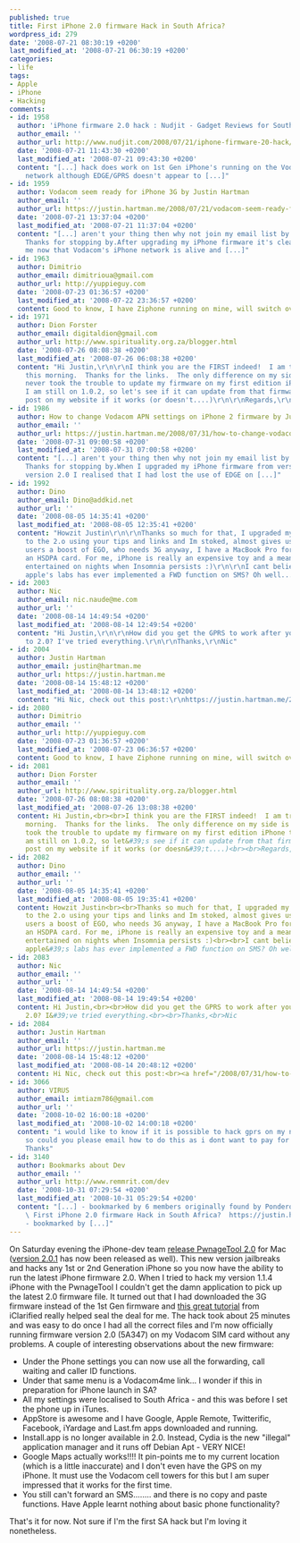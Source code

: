 ```yaml
---
published: true
title: First iPhone 2.0 firmware Hack in South Africa?
wordpress_id: 279
date: '2008-07-21 08:30:19 +0200'
last_modified_at: '2008-07-21 06:30:19 +0200'
categories:
- life
tags:
- Apple
- iPhone
- Hacking
comments:
- id: 1958
  author: 'iPhone firmware 2.0 hack : Nudjit - Gadget Reviews for South Africa'
  author_email: ''
  author_url: http://www.nudjit.com/2008/07/21/iphone-firmware-20-hack/
  date: '2008-07-21 11:43:30 +0200'
  last_modified_at: '2008-07-21 09:43:30 +0200'
  content: "[...] hack does work on 1st Gen iPhone's running on the Vodacom
    network although EDGE/GPRS doesn't appear to [...]"
- id: 1959
  author: Vodacom seem ready for iPhone 3G by Justin Hartman
  author_email: ''
  author_url: https://justin.hartman.me/2008/07/21/vodacom-seem-ready-for-iphone-3g/
  date: '2008-07-21 13:37:04 +0200'
  last_modified_at: '2008-07-21 11:37:04 +0200'
  content: "[...] aren't your thing then why not join my email list by clicking here.
    Thanks for stopping by.After upgrading my iPhone firmware it's clear to
    me now that Vodacom's iPhone network is alive and [...]"
- id: 1963
  author: Dimitrio
  author_email: dimitrioua@gmail.com
  author_url: http://yuppieguy.com
  date: '2008-07-23 01:36:57 +0200'
  last_modified_at: '2008-07-22 23:36:57 +0200'
  content: Good to know, I have Ziphone running on mine, will switch over!
- id: 1971
  author: Dion Forster
  author_email: digitaldion@gmail.com
  author_url: http://www.spirituality.org.za/blogger.html
  date: '2008-07-26 08:08:38 +0200'
  last_modified_at: '2008-07-26 06:08:38 +0200'
  content: "Hi Justin,\r\n\r\nI think you are the FIRST indeed!  I am trying mine
    this morning.  Thanks for the links.  The only difference on my side is that I
    never took the trouble to update my firmware on my first edition iPhone to 1.1.4,
    I am still on 1.0.2, so let's see if it can update from that firmware to 2.0!\r\n\r\nI'll
    post on my website if it works (or doesn't....)\r\n\r\nRegards,\r\n\r\nDion"
- id: 1986
  author: How to change Vodacom APN settings on iPhone 2 firmware by Justin Hartman
  author_email: ''
  author_url: https://justin.hartman.me/2008/07/31/how-to-change-vodacom-apn-settings-on-iphone-2-firmware/
  date: '2008-07-31 09:00:58 +0200'
  last_modified_at: '2008-07-31 07:00:58 +0200'
  content: "[...] aren't your thing then why not join my email list by clicking here.
    Thanks for stopping by.When I upgraded my iPhone firmware from version 1.1.4 to
    version 2.0 I realised that I had lost the use of EDGE on [...]"
- id: 1992
  author: Dino
  author_email: Dino@addkid.net
  author_url: ''
  date: '2008-08-05 14:35:41 +0200'
  last_modified_at: '2008-08-05 12:35:41 +0200'
  content: "Howzit Justin\r\n\r\nThanks so much for that, I upgraded my iPhone 1.1.4
    to the 2.o using your tips and links and Im stoked, almost gives us 1st Generation
    users a boost of EGO, who needs 3G anyway, I have a MacBook Pro for that with
    an HSDPA card. For me, iPhone is really an expensive toy and a means to keep yourself
    entertained on nights when Insomnia persists :)\r\n\r\nI cant believe nobody at
    apple's labs has ever implemented a FWD function on SMS? Oh well....\r\n\r\nThanks!\r\nDino"
- id: 2003
  author: Nic
  author_email: nic.naude@me.com
  author_url: ''
  date: '2008-08-14 14:49:54 +0200'
  last_modified_at: '2008-08-14 12:49:54 +0200'
  content: "Hi Justin,\r\n\r\nHow did you get the GPRS to work after you upgraded
    to 2.0? I've tried everything.\r\n\r\nThanks,\r\nNic"
- id: 2004
  author: Justin Hartman
  author_email: justin@hartman.me
  author_url: https://justin.hartman.me
  date: '2008-08-14 15:48:12 +0200'
  last_modified_at: '2008-08-14 13:48:12 +0200'
  content: "Hi Nic, check out this post:\r\nhttps://justin.hartman.me/2008/07/31/how-to-change-vodacom-apn-settings-on-iphone-2-firmware/"
- id: 2080
  author: Dimitrio
  author_email: ''
  author_url: http://yuppieguy.com
  date: '2008-07-23 01:36:57 +0200'
  last_modified_at: '2008-07-23 06:36:57 +0200'
  content: Good to know, I have Ziphone running on mine, will switch over!
- id: 2081
  author: Dion Forster
  author_email: ''
  author_url: http://www.spirituality.org.za/blogger.html
  date: '2008-07-26 08:08:38 +0200'
  last_modified_at: '2008-07-26 13:08:38 +0200'
  content: Hi Justin,<br><br>I think you are the FIRST indeed!  I am trying mine this
    morning.  Thanks for the links.  The only difference on my side is that I never
    took the trouble to update my firmware on my first edition iPhone to 1.1.4, I
    am still on 1.0.2, so let&#39;s see if it can update from that firmware to 2.0!<br><br>I&#39;ll
    post on my website if it works (or doesn&#39;t....)<br><br>Regards,<br><br>Dion
- id: 2082
  author: Dino
  author_email: ''
  author_url: ''
  date: '2008-08-05 14:35:41 +0200'
  last_modified_at: '2008-08-05 19:35:41 +0200'
  content: Howzit Justin<br><br>Thanks so much for that, I upgraded my iPhone 1.1.4
    to the 2.o using your tips and links and Im stoked, almost gives us 1st Generation
    users a boost of EGO, who needs 3G anyway, I have a MacBook Pro for that with
    an HSDPA card. For me, iPhone is really an expensive toy and a means to keep yourself
    entertained on nights when Insomnia persists :)<br><br>I cant believe nobody at
    apple&#39;s labs has ever implemented a FWD function on SMS? Oh well....<br><br>Thanks!<br>Dino
- id: 2083
  author: Nic
  author_email: ''
  author_url: ''
  date: '2008-08-14 14:49:54 +0200'
  last_modified_at: '2008-08-14 19:49:54 +0200'
  content: Hi Justin,<br><br>How did you get the GPRS to work after you upgraded to
    2.0? I&#39;ve tried everything.<br><br>Thanks,<br>Nic
- id: 2084
  author: Justin Hartman
  author_email: ''
  author_url: https://justin.hartman.me
  date: '2008-08-14 15:48:12 +0200'
  last_modified_at: '2008-08-14 20:48:12 +0200'
  content: Hi Nic, check out this post:<br><a href="/2008/07/31/how-to-change-vodacom-apn-settings-on-iphone-2-firmware/">https://justin.hartman.me/2008/07/31/how-to-chan...</a>
- id: 3066
  author: VIRUS
  author_email: imtiazm786@gmail.com
  author_url: ''
  date: '2008-10-02 16:00:18 +0200'
  last_modified_at: '2008-10-02 14:00:18 +0200'
  content: "i would like to know if it is possible to hack gprs on my n95 8gig, if
    so could you please email how to do this as i dont want to pay for gprs.\r\n\r\nMany
    Thanks"
- id: 3140
  author: Bookmarks about Dev
  author_email: ''
  author_url: http://www.remmrit.com/dev
  date: '2008-10-31 07:29:54 +0200'
  last_modified_at: '2008-10-31 05:29:54 +0200'
  content: "[...] - bookmarked by 6 members originally found by Ponderoyn on 2008-10-13
    \ First iPhone 2.0 firmware Hack in South Africa?  https://justin.hartman.me/2008/07/21/first-iphone-20-firmware-hack-in-south-africa/
    - bookmarked by [...]"
---
```

On Saturday evening the iPhone-dev team <a href="http://blog.iphone-dev.org/post/42858313/thanks-for-waiting">release PwnageTool 2.0</a> for Mac (<a href="http://blog.iphone-dev.org/post/42931306/pwnagetool-2-0-1">version 2.0.1</a> has now been released as well).
This new version jailbreaks and hacks any 1st or 2nd Generation iPhone so you now have the ability to run the latest iPhone firmware 2.0.
When I tried to hack my version 1.1.4 iPhone with the PwnageTool I couldn't get the damn application to pick up the latest 2.0 firmware file. It turned out that I had downloaded the 3G firmware instead of the 1st Gen firmware and <a href="http://www.iclarified.com/entry/index.php?enid=1557">this great tutorial</a> from iClarified really helped seal the deal for me.
The hack took about 25 minutes and was easy to do once I had all the correct files and I'm now officially running firmware version 2.0 (5A347) on my Vodacom SIM card without any problems.
A couple of interesting observations about the new firmware:
<ul>
<li>Under the Phone settings you can now use all the forwarding, call waiting and caller ID functions.</li>
<li>Under that same menu is a Vodacom4me link... I wonder if this in preparation for iPhone launch in SA?</li>
<li>All my settings were localised to South Africa - and this was before I set the phone up in iTunes.</li>
<li>AppStore is awesome and I have Google, Apple Remote, Twitterific, Facebook, iYardage and Last.fm apps downloaded and running.</li>
<li>Install.app is no longer available in 2.0. Instead, Cydia is the new "illegal" application manager and it runs off Debian Apt - VERY NICE!</li>
<li>Google Maps actually works!!!! It pin-points me to my current location (which is a little inaccurate) and I don't even have the GPS on my iPhone. It must use the Vodacom cell towers for this but I am super impressed that it works for the first time.</li>
<li>You still can't forward an SMS........ and there is no copy and paste functions. Have Apple learnt nothing about basic phone functionality?</li>
</ul>
That's it for now. Not sure if I'm the first SA hack but I'm loving it nonetheless.

